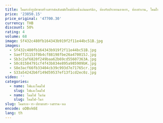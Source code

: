 ```yaml
---
title: โคมระย้ารูปสาขาสร้างสรรค์หลังสมัยใหม่ห้องนั่งเล่นนอร์ดิก, ห้องรับประทานอาหาร, ห้องทํางาน, โคมไฟรูปสาขา
price: '23850.15'
price_original: '47700.30'
currency: THB
discount: 50%
rating: 4
volume: 68
image: Sf432c480fb164343b919f2f11e44bc51B.jpg
images:
  - Sf432c480fb164343b919f2f11e44bc51B.jpg
  - Saeff31153f0b4cf88198fbe26a470015J.jpg
  - Sb3c2af6820f249baa62b69cd55607363A.jpg
  - S0c81584791cf4f43b834e895a985909bK.jpg
  - S8e3acf66fb33404cb39c993d7e71765cr.jpg
  - S33a54242b6f149d59537ef13f1cd2ec0z.jpg
video: ''
categories:
  - name: ไฟและโคมไฟ
    slug: ไฟและโคมไฟ
  - name: โคมไฟ ในร่ม
    slug: โคมไฟ-ในร
slug: โคมระย-าร-ปสาขาสร-างสรรค-หล
encode: oDBvk6E
lang: th
---
```

  